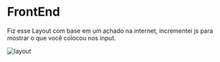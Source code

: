 # FrontEnd

Fiz esse Layout com base em um achado na internet, incrementei js para mostrar o que você colocou nos input.

![layout](https://user-images.githubusercontent.com/42250970/74338837-adc96b80-4d81-11ea-91c2-f5f5d7eeb1b0.png)
